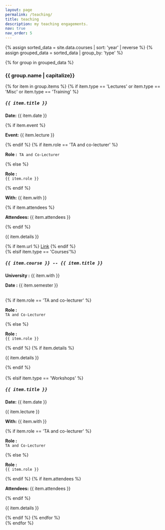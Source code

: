 ```yaml
---
layout: page
permalink: /teaching/
title: teaching
description: my teaching engagements. 
nav: true
nav_order: 5
---
```

 <style>
  .card-title{
    font-family: 'JetBrains Mono', monospace;
  }
  </style>

<div class="container">
  
 
  {% assign sorted_data = site.data.courses | sort: 'year' | reverse %}
  {% assign grouped_data = sorted_data | group_by: 'type' %}
  
  {% for group in grouped_data %}
    <h3>{{ group.name | capitalize}}</h3>
    <div class="row">
      {% for item in group.items %}
        {% if item.type == 'Lectures' or item.type == 'Misc'  or item.type == 'Training' %}
          <div class="col-md-12 mb-4">
            <div class="card">
              <div class="card-body">
                <h5 class="card-title">{{ item.title }}</h5>
                <p class="card-subtitle mb-2 text-muted"><strong>Date:</strong>   {{ item.date }}</p>
                {% if item.event %}
                <p class="card-subtitle mb-2 text-muted"><strong>Event:</strong>  {{ item.lecture }}</p>
                {% endif %}
                {% if item.role == 'TA and co-lecturer' %}
                <p class="card-subtitle mb-2 text-muted"><strong>Role :</strong><code> TA and Co-Lecturer</code></p>
                {% else %}
                <p class="card-subtitle mb-2 text-muted"><strong>Role :</strong><code> {{ item.role }}</code></p>
                {% endif %}
                <p class="card-subtitle mb-2 text-muted"><strong>With:</strong>  {{ item.with }}  </p>
                {% if item.attendees %}
                <p class="card-subtitle mb-2 text-muted"><strong>Attendees:</strong> {{ item.attendees }}</p>
                {% endif %}               
                <p class="card-text">{{ item.details }}</p>
                 {% if item.url %}
                   <a class="news-title" href="{{ item.url | relative_url }}">Link</a>
                {% endif %}
              </div>
            </div>
          </div>
        {% elsif item.type == 'Courses'%}
          <div class="col-md-12 mb-4">
            <div class="card">
              <div class="card-body">
                <h5 class="card-title">{{ item.course }} -- {{ item.title }}</h5>
                <p class="card-subtitle mb-2 text-muted"><strong>University :</strong> {{ item.with }}</p>
                <p class="card-subtitle mb-2 text-muted"><strong>Date :</strong>  {{ item.semester }}</p>           
                {% if item.role == 'TA and co-lecturer' %}
                <p class="card-subtitle mb-2 text-muted"><strong>Role :</strong><code> TA and Co-Lecturer</code></p>
                {% else %}
                <p class="card-subtitle mb-2 text-muted"><strong>Role :</strong><code> {{ item.role }}</code></p>
                {% endif %}
                {% if item.details %}
                <p class="card-text">{{ item.details }}</p>
                {% endif %}
              </div>
            </div>
          </div>   
        {% elsif item.type == 'Workshops' %}
        <div class="col-md-12 mb-4">
          <div class="card">
            <div class="card-body">
              <h5 class="card-title">{{ item.title }}</h5>
              <p class="card-subtitle mb-2 text-muted"><strong>Date:</strong>   {{ item.date }}</p>
              <p class="card-subtitle mb-2 text-muted">{{ item.lecture }}</p>
              <p class="card-subtitle mb-2 text-muted"><strong>With:</strong> {{ item.with }}</p>
                {% if item.role == 'TA and co-lecturer' %}
                <p class="card-subtitle mb-2 text-muted"><strong>Role :</strong><code> TA and Co-Lecturer</code></p>
                {% else %}
                <p class="card-subtitle mb-2 text-muted"><strong>Role :</strong><code> {{ item.role }}</code></p>
                {% endif %}
              {% if item.attendees %}
              <p class="card-subtitle mb-2 text-muted"><strong>Attendees:</strong> {{ item.attendees }}</p>
              {% endif %}
              <p class="card-text">{{ item.details }}</p>
            </div>
          </div>
        </div>
      {% endif %}
      {% endfor %}
    </div>
  {% endfor %}
  
</div>
